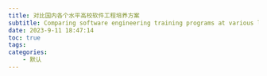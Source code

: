 ```yaml
---
title: 对比国内各个水平高校软件工程培养方案
subtitle: Comparing software engineering training programs at various levels of universities in China
date: 2023-9-11 18:47:14
toc: true
tags: 
categories: 
    - 默认
---
```


